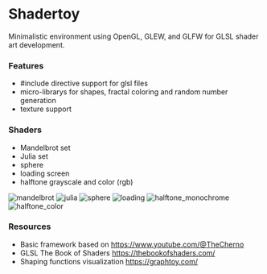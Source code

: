 # Shadertoy
Minimalistic environment using OpenGL, GLEW, and GLFW for GLSL shader art development. 

### Features
- #include directive support for glsl files
- micro-librarys for shapes, fractal coloring and random number generation
- texture support

### Shaders
- Mandelbrot set
- Julia set 
- sphere
- loading screen
- halftone grayscale and color (rgb)

![mandelbrot](https://github.com/user-attachments/assets/9f58bc47-538f-48c8-a990-7119ee25a30d)
![julia](https://github.com/user-attachments/assets/e5fd438e-c57c-4e6b-b7c9-a354e8373af6)
![sphere](https://github.com/user-attachments/assets/91d3806f-290a-4193-9f2e-9b59d3e0dc57)
![loading](https://github.com/user-attachments/assets/0b413afd-b213-4e69-badd-ff6eb75ab772)
![halftone_monochrome](https://github.com/user-attachments/assets/3bafe1f5-94df-4927-b595-dfc522992fb5)
![halftone_color](https://github.com/user-attachments/assets/ea06f093-ad77-4ce4-aedc-0546d8323b83)


### Resources
- Basic framework based on https://www.youtube.com/@TheCherno
- GLSL The Book of Shaders https://thebookofshaders.com/
- Shaping functions visualization https://graphtoy.com/
